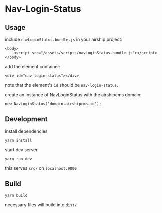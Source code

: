 # Nav-Login-Status

## Usage

include `navLoginStatus.bundle.js` in your airship project:

```
<body>
	<script src="/assets/scripts/navLoginStatus.bundle.js"></script>
</body>
```

add the element container:

```
<div id="nav-login-status"></div>
```

note that the element's `id` should be `nav-login-status`.

create an instance of NavLoginStatus with the airshipcms domain:

```
new NavLoginStatus('domain.airshipcms.io');
```

## Development

install dependencies

```
yarn install
```

start dev server

```
yarn run dev
```

this serves `src/` on `localhost:9000`

## Build

```
yarn build
```

necessary files will build into `dist/`